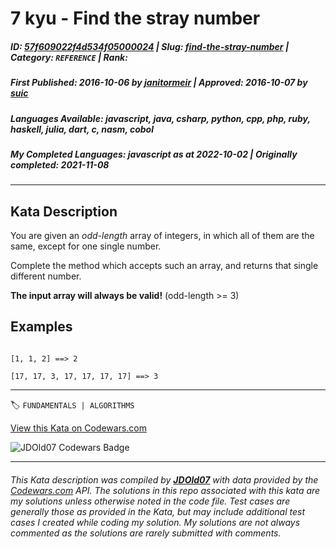 # 7 kyu - Find the stray number

##### **ID**: [57f609022f4d534f05000024](https://www.codewars.com/kata/57f609022f4d534f05000024) | **Slug**: [find-the-stray-number](https://www.codewars.com/kata/57f609022f4d534f05000024) | **Category**: `REFERENCE` | **Rank**: <span style="color:white">7 kyu</span>

##### **First Published**: 2016-10-06 ***by*** [janitormeir](https://www.codewars.com/users/janitormeir) | **Approved**: 2016-10-07 ***by*** [suic](https://www.codewars.com/users/suic)

##### **Languages Available**: javascript, java, csharp, python, cpp, php, ruby, haskell, julia, dart, c, nasm, cobol

##### **My Completed Languages**: javascript ***as at*** 2022-10-02 | **Originally completed**: 2021-11-08

---

## Kata Description


You are given an *odd-length* array of integers, in which all of them are the same, except for one single number.



Complete the method which accepts such an array, and returns that single different number.



**The input array will always be valid!** (odd-length >= 3)



## Examples



```

[1, 1, 2] ==> 2

[17, 17, 3, 17, 17, 17, 17] ==> 3

```

---


🏷 `FUNDAMENTALS | ALGORITHMS`


[View this Kata on Codewars.com](https://www.codewars.com/kata/57f609022f4d534f05000024)

![](https://www.codewars.com/users/jdold07/badges/large "JDOld07 Codewars Badge")

---

###### *This Kata description was compiled by [**JDOld07**](https://tpstech.dev) with data provided by the [Codewars.com](https://www.codewars.com) API.  The solutions in this repo associated with this kata are my solutions unless otherwise noted in the code file.  Test cases are generally those as provided in the Kata, but may include additional test cases I created while coding my solution.  My solutions are not always commented as the solutions are rarely submitted with comments.*

